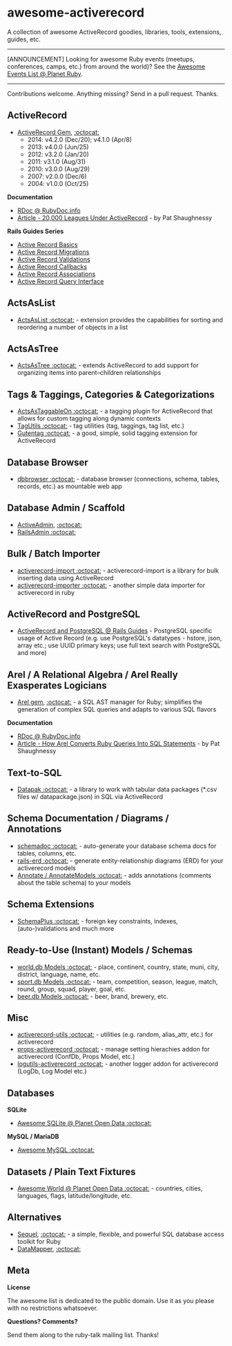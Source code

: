 # awesome-activerecord

A collection of awesome ActiveRecord goodies, libraries, tools, extensions, guides, etc.

---

[ANNOUNCEMENT] Looking for awesome Ruby events (meetups, conferences, camps, etc.) from around the world)? See the [Awesome Events List @ Planet Ruby](https://github.com/planetruby/awesome-events). 

---

Contributions welcome. Anything missing? Send in a pull request. Thanks.


## ActiveRecord

- [ActiveRecord Gem](https://rubygems.org/gems/activerecord), [:octocat:](https://github.com/rails/rails/tree/master/activerecord)
   - 2014: v4.2.0 (Dec/20); v4.1.0 (Apr/8)
   - 2013: v4.0.0 (Jun/25)
   - 2012: v3.2.0 (Jan/20)
   - 2011: v3.1.0 (Aug/31)
   - 2010: v3.0.0 (Aug/29)
   - 2007: v2.0.0 (Dec/6)
   - 2004: v1.0.0 (Oct/25)

**Documentation**

- [RDoc @ RubyDoc.info](http://www.rubydoc.info/gems/activerecord)
- [Article - 20,000 Leagues Under ActiveRecord](http://patshaughnessy.net/2014/9/17/20000-leagues-under-activerecord) - by Pat Shaughnessy

<!--
    - [ActiveRecord::Base](http://www.rubydoc.info/gems/activerecord/ActiveRecord/Base)
    - [ActiveRecord::Associations::ClassMethods](http://www.rubydoc.info/gems/activerecord/ActiveRecord/Associations/ClassMethods) - belongs_to, has_one, has_many, has_and_belongs_to_many and friends
-->

**Rails Guides Series**

- [Active Record Basics](http://guides.rubyonrails.org/active_record_basics.html)
- [Active Record Migrations](http://guides.rubyonrails.org/active_record_migrations.html)
- [Active Record Validations](http://guides.rubyonrails.org/active_record_validations.html)
- [Active Record Callbacks](http://guides.rubyonrails.org/active_record_callbacks.html)
- [Active Record Associations](http://guides.rubyonrails.org/association_basics.html)
- [Active Record Query Interface](http://guides.rubyonrails.org/active_record_querying.html)


## ActsAsList

- [ActsAsList :octocat:](https://github.com/swanandp/acts_as_list) - extension provides the capabilities for sorting and reordering a number of objects in a list 

## ActsAsTree

- [ActsAsTree :octocat:](https://github.com/amerine/acts_as_tree) - extends ActiveRecord to add support for organizing items into parent–children relationships

## Tags & Taggings, Categories & Categorizations

- [ActsAsTaggableOn :octocat:](https://github.com/mbleigh/acts-as-taggable-on) - a tagging plugin for ActiveRecord that allows for custom tagging along dynamic contexts
- [TagUtils :octocat:](https://github.com/rubylibs/tagutils) -  tag utilities (tag, taggings, tag list, etc.) 
- [Gutentag :octocat:](https://github.com/pat/gutentag) - a good, simple, solid tagging extension for ActiveRecord


## Database Browser

- [dbbrowser :octocat:](https://github.com/rubylibs/dbbrowser) - database browser (connections, schema, tables, records, etc.) as mountable web app 

## Database Admin / Scaffold

- [ActiveAdmin](http://activeadmin.info), [:octocat:](https://github.com/activeadmin)
- [RailsAdmin :octocat:](https://github.com/sferik/rails_admin)

## Bulk / Batch Importer

- [activerecord-import :octocat:](https://github.com/zdennis/activerecord-import) - activerecord-import is a library for bulk inserting data using ActiveRecord
- [activerecord-importer :octocat:](https://github.com/rubylibs/activerecord-importer) - another simple data importer for activerecord in ruby


## ActiveRecord and PostgreSQL

- [ActiveRecord and PostgreSQL @ Rails Guides](http://guides.rubyonrails.org/active_record_postgresql.html) - PostgreSQL specific usage of Active Record (e.g. use PostgreSQL's datatypes - hstore, json, array etc.; use UUID primary keys; use full text search with PostgreSQL and more)

## Arel / A Relational Algebra / Arel Really Exasperates Logicians

- [Arel gem](https://rubygems.org/gems/arel), [:octocat:](https://github.com/rails/arel) - a SQL AST manager for Ruby; simplifies the generation of complex SQL queries and adapts to various SQL flavors

**Documentation**

- [RDoc @ RubyDoc.info](http://www.rubydoc.info/gems/arel)
- [Article - How Arel Converts Ruby Queries Into SQL Statements](http://patshaughnessy.net/2014/9/23/how-arel-converts-ruby-queries-into-sql-statements) - by Pat Shaughnessy



## Text-to-SQL

- [Datapak :octocat:](https://github.com/textkit/datapak) -  a library to work with tabular data packages (*.csv files w/ datapackage.json) in SQL via ActiveRecord


## Schema Documentation / Diagrams / Annotations

- [schemadoc :octocat:](https://github.com/rubylibs/schemadoc) - auto-generate your database schema docs for tables, columns, etc.
- [rails-erd :octocat:](https://github.com/voormedia/rails-erd) - generate entity-relationship diagrams (ERD) for your activerecord models
- [Annotate / AnnotateModels :octocat:](https://github.com/ctran/annotate_models) - adds annotations (comments about the table schema) to your models


## Schema Extensions

- [SchemaPlus :octocat:](https://github.com/SchemaPlus) - foreign key constraints, indexes, (auto-)validations and much more

## Ready-to-Use (Instant) Models / Schemas

- [world.db Models :octocat:](https://github.com/worlddb/world.db.models) - place, continent, country, state, muni, city, district, language, name, etc.
- [sport.db Models :octocat:](https://github.com/sportdb/sport.db.models) - team, competition, season, league, match, round, group, squad, player, goal, etc.
- [beer.db Models :octocat:](https://github.com/beerkit/beer.db.models) - beer, brand, brewery, etc.


## Misc 

- [activerecord-utils :octocat:](https://github.com/rubylibs/activerecord-utils) - utilities (e.g. random, alias_attr, etc.) for activerecord 
- [props-activerecord :octocat:](https://github.com/rubylibs/props-activerecord) - manage setting hierachies addon for activerecord (ConfDb, Props Model, etc.)
- [logutils-activerecord :octocat:](https://github.com/rubylibs/logutils-activerecord) - another logger addon for activerecord (LogDb, Log Model etc.) 


## Databases

**SQLite**

- [Awesome SQLite @ Planet Open Data :octocat:](https://github.com/planetopendata/awesome-sqlite)

**MySQL / MariaDB**

- [Awesome MySQL :octocat:](https://github.com/shlomi-noach/awesome-mysql)


## Datasets / Plain Text Fixtures

- [Awesome World @ Planet Open Data :octocat:](https://github.com/planetopendata/awesome-world) - countries, cities, languages, flags, latitude/longitude, etc.

## Alternatives

- [Sequel](http://sequel.jeremyevans.net), [:octocat:](https://github.com/jeremyevans/sequel) -  a simple, flexible, and powerful SQL database access toolkit for Ruby
- [DataMapper](http://datamapper.org), [:octocat:](https://github.com/datamapper) 

## Meta

**License**

The awesome list is dedicated to the public domain. Use it as you please with no restrictions whatsoever.

**Questions? Comments?**

Send them along to the ruby-talk mailing list. Thanks!
